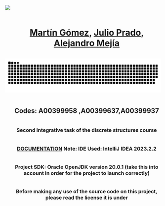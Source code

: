 <!--horizontal divider(gradiant)-->
<img src="https://user-images.githubusercontent.com/73097560/115834477-dbab4500-a447-11eb-908a-139a6edaec5c.gif">

<!--h1 without bottom border-->
<div id="user-content-toc">
  <ul align="center">
    <summary><h1 style="display: inline-block"><a href="https://github.com/Electromayonaise">Martín Gómez</a>, <a href="https://github.com/jul109">Julio Prado</a>, <a href="https://github.com/SrCracles">Alejandro Mejía</a></h1></summary>
  </ul>
</div>

<!--- snake -->
<div align="center">
  <img src="https://github.com/1999AZZAR/1999AZZAR/blob/main/resources/img/grid-snake.svg" alt="snake" />
</div>

<!--h2 without bottom border-->
<div id="user-content-toc">
  <ul align="center">
     <summary><h2 style="display: inline-block">Codes: A00399958 ,A00399637,A00399937 </h2></summary>
    <body><h3 style="display: inline-block">Second integrative task of the discrete structures course</h3></body>
     <body><h3 style="display: inline-block"><a href="https://docs.google.com/document/d/1Sd4d1kTLxUdXZYQZJvbMPPqjIQ-U9kF1ZZahD_DQex0/edit?usp=sharing">DOCUMENTATION</a></h3></body>
       <body><h3 style="display: inline-block">Note: IDE Used: IntelliJ IDEA 2023.2.2</h3></body>
       <body><h3 style="display: inline-block">Project SDK: Oracle OpenJDK version 20.0.1 (take this into account in order for the project to launch correctly) </h3></body>
        <body><h3 style="display: inline-block">Before making any use of the source code on this project, please read the license it is under</h3></body>
     
    
  </ul>
</div>
